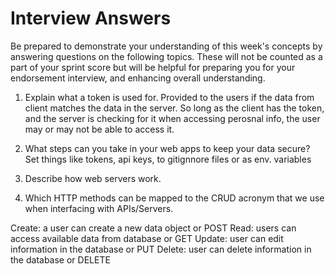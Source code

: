# Interview Answers
Be prepared to demonstrate your understanding of this week's concepts by answering questions on the following topics. These will not be counted as a part of your sprint score but will be helpful for preparing you for your endorsement interview, and enhancing overall understanding.


1. Explain what a token is used for.
Provided to the users if the data from client matches the data in the server. So long as the client has the token, and the server is checking for it when accessing perosnal info,
the user may or may not be able to access it.

2. What steps can you take in your web apps to keep your data secure?
Set things like tokens, api keys, to gitignnore files or as env. variables

3. Describe how web servers work.

4. Which HTTP methods can be mapped to the CRUD acronym that we use when interfacing with APIs/Servers.

Create: a user can create a new data object or POST
Read: users can access available data from database or GET
Update: user can edit information in the database or PUT
Delete: user can delete information in the database or DELETE